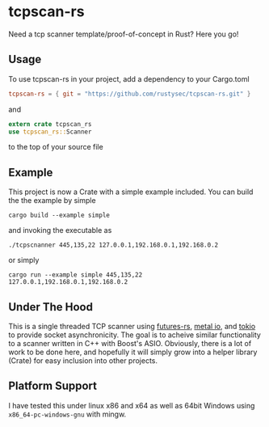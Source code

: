 # tcpscan-rs
Need a tcp scanner template/proof-of-concept in Rust? Here you go!

## Usage
To use tcpscan-rs in your project, add a dependency to your Cargo.toml
```toml
tcpscan-rs = { git = "https://github.com/rustysec/tcpscan-rs.git" }
```
and
```rust
extern crate tcpscan_rs
use tcpscan_rs::Scanner
```
to the top of your source file

## Example
This project is now a Crate with a simple example included. You can build the the example by simple
```shell
cargo build --example simple
```
and invoking the executable as
```shell
./tcpscnanner 445,135,22 127.0.0.1,192.168.0.1,192.168.0.2
```
or simply
```shell
cargo run --example simple 445,135,22 127.0.0.1,192.168.0.1,192.168.0.2
```

## Under The Hood
This is a single threaded TCP scanner using [futures-rs](https://github.com/alexcrichton/futures-rs), [metal io](https://github.com/carllerche/mio), and [tokio](https://github.com/tokio-rs/tokio) to provide socket asynchronicity. The goal is to acheive similar functionality to a scanner written in C++ with Boost's ASIO. Obviously, there is a lot of work to be done here, and hopefully it will simply grow into a helper library (Crate) for easy inclusion into other projects.

## Platform Support
I have tested this under linux x86 and x64 as well as 64bit Windows using `x86_64-pc-windows-gnu` with mingw.
